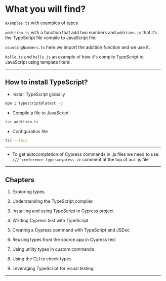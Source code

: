 # What you will find?

`examples.ts` with examples of types

`addition.ts` with a function that add two numbers and `addition.js` that it's the TypeScript file compile to JavaScript file.

`countingNumbers.ts` here we import the addition function and we use it.

`hello.ts` and `hello.js` an example of how it's compile TypeScript to JavaScript using template literal.

---

## How to install TypeScript?

- Install TypeScript globally
```bash
npm i typescript@latest -g
```

- Compile a file to JavaScript
```bash
tsc addition.ts
```

- Configuration file
```bash
tsc --init
```

---

- To get autocompletion of Cypress commands in .js files we need to use:  ``/// <reference types=cypress />`` comment at the top of our .js file

---

## Chapters

1. Exploring types.

2. Understanding the TypeScript compiler

3. Installing and using TypeScript in Cypress project

4. Writting Cypress test with TypeScript

5. Creating a Cypress command with TypeScript and JSDoc

6. Reusing types from the source app in Cypress test

7. Using utility types in custom commands

8. Using the CLI to check types

9. Leveraging TypeScript for visual testing
---
